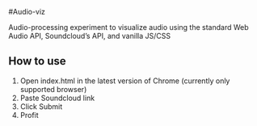 #Audio-viz

Audio-processing experiment to visualize audio using  the standard Web Audio API, Soundcloud’s API, and vanilla JS/CSS 
 

## How to use 
1. Open index.html in the latest version of Chrome (currently only supported browser)
2. Paste Soundcloud link
3. Click Submit
4. Profit 
